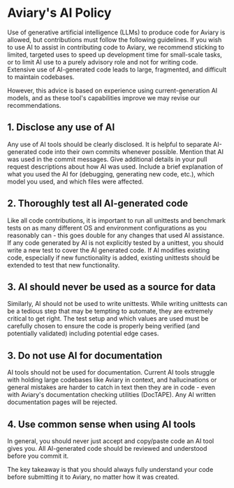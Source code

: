 # Aviary's AI Policy
Use of generative artificial intelligence (LLMs) to produce code for Aviary is allowed, but contributions must follow the following guidelines. If you wish to use AI to assist in contributing code to Aviary, we recommend sticking to limited, targeted uses to speed up development time for small-scale tasks, or to limit AI use to a purely advisory role and not for writing code. Extensive use of AI-generated code leads to large, fragmented, and difficult to maintain codebases.

However, this advice is based on experience using current-generation AI models, and as these tool's capabilities improve we may revise our recommendations.

## 1. Disclose any use of AI

Any use of AI tools should be clearly disclosed. It is helpful to separate AI-generated code into their own commits whenever possible. Mention that AI was used in the commit messages. Give additional details in your pull request descriptions about how AI was used. Include a brief explanation of what you used the AI for (debugging, generating new code, etc.), which model you used, and which files were affected.

## 2. Thoroughly test all AI-generated code

Like all code contributions, it is important to run all unittests and benchmark tests on as many different OS and environment configurations as you reasonably can - this goes double for any changes that used AI assistance. If any code generated by AI is not explicitly tested by a unittest, you should write a new test to cover the AI generated code. If AI modifies existing code, especially if new functionality is added, existing unittests should be extended to test that new functionality. 

## 3. AI should never be used as a source for data

Similarly, AI should not be used to write unittests. While writing unittests can be a tedious step that may be tempting to automate, they are extremely critical to get right. The test setup and which values are used must be carefully chosen to ensure the code is properly being verified (and potentially validated) including potential edge cases.

## 3. Do not use AI for documentation

AI tools should not be used for documentation. Current AI tools struggle with holding large codebases like Aviary in context, and hallucinations or general mistakes are harder to catch in text then they are in code - even with Aviary's documentation checking utilities (DocTAPE). Any AI written documentation pages will be rejected.

## 4. Use common sense when using AI tools

In general, you should never just accept and copy/paste code an AI tool gives you. All AI-generated code should be reviewed and understood before you commit it.

  The key takeaway is that you should always fully understand your code before submitting it to Aviary, no matter how it was created.